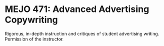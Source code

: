 # MEJO 471: Advanced Advertising Copywriting

Rigorous, in-depth instruction and critiques of student advertising writing. Permission of the instructor.